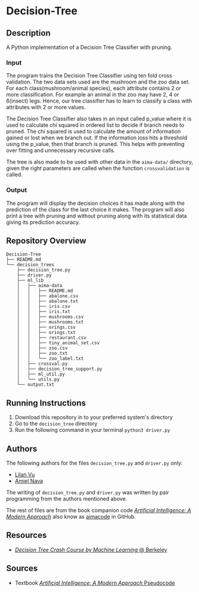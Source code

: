 # Decision-Tree

## Description
A Python implementation of a Decision Tree Classifier with pruning. 

### Input  
The program trains the Decision Tree Classifier using ten fold cross validation. 
The two data sets used are the mushroom and the zoo data set. For each class(mushroom/animal species), 
each attribute contains 2 or more classification. For example an animal in the zoo may have 2, 4 or 6(insect) legs. 
Hence, our tree classifier has to learn to classify a class with attributes with 2 or more values. 

The Decision Tree Classifier also takes in an input called p_value where it is used to calculate chi squared in ordered list 
to decide if branch needs to pruned. The chi squared is used to calculate the amount of information gained or lost when we 
branch out. If the information loss hits a threshold using the p_value, then that branch is pruned. This helps with
preventing over fitting and unnecessary recursive calls. 

The tree is also made to be used with other data in the `aima-data/` directory, given the right parameters are called when
the function `crossvalidation` is called.

### Output
The program will display the decision choices it has made along with the prediction of the class for the last choice it makes.
The program will also print a tree with pruning and without pruning along with its statistical data giving its prediction accuracy.

## Repository Overview
```
Decision-Tree
├── README.md
└── decision_trees
    ├── decision_tree.py
    ├── driver.py
    ├── ml_lib
    │   ├── aima-data
    │   │   ├── README.md
    │   │   ├── abalone.csv
    │   │   ├── abalone.txt
    │   │   ├── iris.csv
    │   │   ├── iris.txt
    │   │   ├── mushrooms.csv
    │   │   ├── mushrooms.txt
    │   │   ├── orings.csv
    │   │   ├── orings.txt
    │   │   ├── restaurant.csv
    │   │   ├── tiny_animal_set.csv
    │   │   ├── zoo.csv
    │   │   ├── zoo.txt
    │   │   └── zoo_label.txt
    │   ├── crossval.py
    │   ├── decision_tree_support.py
    │   ├── ml_util.py
    │   └── utils.py
    └── output.txt
```

## Running Instructions
1. Download this repository in to your preferred system's directory
2. Go to the `decision_tree` directory
3. Run the following command in your terminal `python3 driver.py`

## Authors
The following authors for the files `decision_tree.py` and `driver.py` only:
* [Lilan Vu](https://github.com/lilianvu99)
* [Amiel Nava](https://github.com/AmielCyber)

The writing of `decision_tree.py` and `driver.py` was written by pair programming from the authors mentioned above.

The rest of files are from the book companion code [*Artificial Intelligence: A Modern Approach*](https://github.com/aimacode/aima-python)
also know as [aimacode](https://github.com/aimacode) in GitHub.

## Resources
* [*Decision Tree Crash Course by Machine Learning* @ Berkeley](https://medium.com/@ml.at.berkeley/machine-learning-crash-course-part-5-decision-trees-and-ensemble-models-dcc5a36af8cd)
## Sources
* Textbook [*Artificial Intelligence: A Modern Approach* Pseudocode](http://aima.cs.berkeley.edu/algorithms.pdf)
